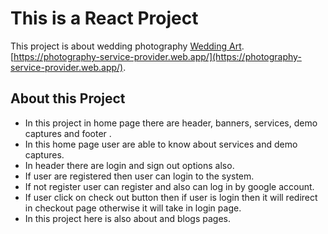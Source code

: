 # This is a React Project

This project is about wedding photography
[Wedding Art]().
[https://photography-service-provider.web.app/](https://photography-service-provider.web.app/).

## About this Project

* In this project in home page there are header, banners, services, demo captures and footer .
* In this home page user are able to know about services and demo captures.
* In header there are login and sign out options also.
* If user are registered then user can login to the system.
* If not register user can register and also can log in by google account.
* If user click on check out button then if user is login then it will redirect in checkout page otherwise it will take in login page.
* In this project here is also about and blogs pages.